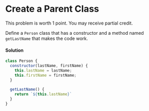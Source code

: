 # Create a Parent Class

This problem is worth 1 point. You may receive partial credit. 

Define a `Person` class that has a constructor and a method named `getLastName` that makes the code work.

#### Solution
```js
class Person {
  constructor(lastName, firstName) {
    this.lastName = lastName;
    this.firstName = firstName;
  }
  
  getLastName() {
    return `${this.lastName}`
  }
}
```
